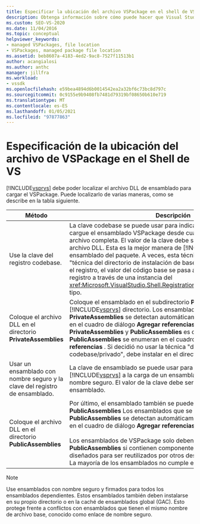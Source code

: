 ```yaml
---
title: Especificar la ubicación del archivo VSPackage en el shell de VS | Microsoft Docs
description: Obtenga información sobre cómo puede hacer que Visual Studio busque el archivo DLL de ensamblado para cargar el VSPackage.
ms.custom: SEO-VS-2020
ms.date: 11/04/2016
ms.topic: conceptual
helpviewer_keywords:
- managed VSPackages, file location
- VSPackages, managed package file location
ms.assetid: beb8607a-4183-4ed2-9ac8-7527f11513b1
author: acangialosi
ms.author: anthc
manager: jillfra
ms.workload:
- vssdk
ms.openlocfilehash: e59bea4894d6b0014542ea2a32bf6c73bc8d797c
ms.sourcegitcommit: 0c9155e9b9408fb7481d79319bf08650b610e719
ms.translationtype: MT
ms.contentlocale: es-ES
ms.lasthandoff: 01/05/2021
ms.locfileid: "97877863"
---
```

# <a name="specifying-vspackage-file-location-to-the-vs-shell"></a>Especificación de la ubicación del archivo de VSPackage en el Shell de VS
[!INCLUDE[vsprvs](../../code-quality/includes/vsprvs_md.md)] debe poder localizar el archivo DLL de ensamblado para cargar el VSPackage. Puede localizarlo de varias maneras, como se describe en la tabla siguiente.

| Método | Descripción |
| - | - |
| Use la clave del registro codebase. | La clave codebase se puede usar para indicar [!INCLUDE[vsprvs](../../code-quality/includes/vsprvs_md.md)] a que cargue el ensamblado VSPackage desde cualquier ruta de acceso de archivo completa. El valor de la clave debe ser la ruta de acceso al archivo DLL. Esta es la mejor manera de [!INCLUDE[vsprvs](../../code-quality/includes/vsprvs_md.md)] cargar el ensamblado del paquete. A veces, esta técnica se conoce como la "técnica del directorio de instalación de base de código privada". Durante el registro, el valor del código base se pasa a las clases de atributo de registro a través de una instancia del <xref:Microsoft.VisualStudio.Shell.RegistrationAttribute.RegistrationContext> tipo. |
| Coloque el archivo DLL en el directorio **PrivateAssemblies** | Coloque el ensamblado en el subdirectorio **PrivateAssemblies** del [!INCLUDE[vsprvs](../../code-quality/includes/vsprvs_md.md)] directorio. Los ensamblados que se encuentran en **PrivateAssemblies** se detectan automáticamente, pero no están visibles en el cuadro de diálogo **Agregar referencias** . La diferencia entre **PrivateAssemblies** y **PublicAssemblies** es que los ensamblados de **PublicAssemblies** se enumeran en el cuadro de diálogo **Agregar referencias** . Si decidió no usar la técnica "directorio de instalación de codebase/privado", debe instalar en el directorio **PrivateAssemblies** |
| Usar un ensamblado con nombre seguro y la clave del registro de ensamblado. | La clave de ensamblado se puede usar para dirigir explícitamente [!INCLUDE[vsprvs](../../code-quality/includes/vsprvs_md.md)] a la carga de un ensamblado de VSPackage con nombre seguro. El valor de la clave debe ser el nombre seguro del ensamblado. |
| Coloque el archivo DLL en el directorio **PublicAssemblies** | Por último, el ensamblado también se puede colocar en el subdirectorio **PublicAssemblies** Los ensamblados que se encuentran en **PublicAssemblies** se detectan automáticamente y también aparecerán en el cuadro de diálogo **Agregar referencias** en [!INCLUDE[vsprvs](../../code-quality/includes/vsprvs_md.md)] .<br /><br /> Los ensamblados de VSPackage solo deben colocarse en el directorio **PublicAssemblies** si contienen componentes administrados que están diseñados para ser reutilizados por otros desarrolladores de VSPackage. La mayoría de los ensamblados no cumple este criterio. |

> [!NOTE]
> Use ensamblados con nombre seguro y firmados para todos los ensamblados dependientes. Estos ensamblados también deben instalarse en su propio directorio o en la caché de ensamblados global (GAC). Esto protege frente a conflictos con ensamblados que tienen el mismo nombre de archivo base, conocido como enlace de nombre seguro.
